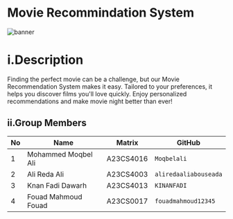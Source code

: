 # Movie Recommindation System

![banner](https://editor.analyticsvidhya.com/uploads/76889recommender-system-for-movie-recommendation.jpg)


# i.Description
Finding the perfect movie can be a challenge, but our Movie Recommendation System makes it easy. Tailored to your preferences, it helps you discover films you'll love quickly. Enjoy personalized recommendations and make movie night better than ever!


## ii.Group Members

| No | Name                               | Matrix    | GitHub       |
|----|------------------------------------|-----------|--------------|
| 1  | Mohammed Moqbel Ali| A23CS4016 | `Moqbelali`    |
| 2  | Ali Reda Ali  | A23CS4003   | `aliredaaliabouseada` |
| 3  | Knan Fadi Dawarh      | A23CS4013   | `KINANFADI`    |
| 4  | Fouad Mahmoud Fouad   | A23CS0017   | `fouadmahmoud12345` |



